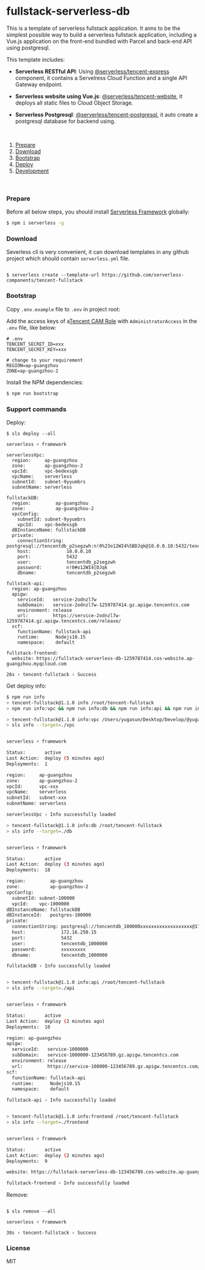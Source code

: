 # fullstack-serverless-db

This is a template of serverless fullstack application. It aims to be the
simplest possible way to build a serverless fullstack application, including a
Vue.js application on the front-end bundled with Parcel and back-end API using
postgresql.

This template includes:

- **Serverless RESTful API**: Using
  [@serverless/tencent-express](https://github.com/serverless-components/tencent-express/tree/v2)
  component, it contains a Servelress Cloud Function and a single API Gateway
  endpoint.

- **Serverless website using Vue.js**:
  [@serverless/tencent-website](https://github.com/serverless-components/tencent-website/tree/v2),
  it deploys all static files to Cloud Object Storage.

- **Serverless Postgresql**:
  [@serverless/tencent-postgresql](https://github.com/serverless-components/tencent-postgresql/tree/v2),
  it auto create a postgresql database for backend using.

&nbsp;

1. [Prepare](#Prepare)
2. [Download](#Download)
3. [Bootstrap](#Bootstrap)
4. [Deploy](#Deploy)
5. [Development](#Development)

&nbsp;

### Prepare

Before all below steps, you should install
[Serverless Framework](https://www.github.com/serverless/serverless) globally:

```bash
$ npm i serverless -g
```

### Download

Severless cli is very convenient, it can download templates in any github
project which should contain `serverless.yml` file.

```console

$ serverless create --template-url https://github.com/serverless-components/tencent-fullstack
```

### Bootstrap

Copy `.env.example` file to `.env` in project root:

Add the access keys of a[Tencent CAM Role](https://console.cloud.tencent.com/cam/capi) with
`AdministratorAccess` in the `.env` file, like below:

```dotenv
# .env
TENCENT_SECRET_ID=xxx  
TENCENT_SECRET_KEY=xxx 

# change to your requirement
REGION=ap-guangzhou 
ZONE=ap-guangzhou-2 
```

Install the NPM dependencies:

```bash
$ npm run bootstrap
```

### Support commands

Deploy:

```console
$ sls deploy --all

serverless ⚡ framework

serverlessVpc: 
  region:     ap-guangzhou
  zone:       ap-guangzhou-2
  vpcId:      vpc-bedexsgb
  vpcName:    serverless
  subnetId:   subnet-9yyumbrs
  subnetName: serverless

fullstackDB: 
  region:         ap-guangzhou
  zone:           ap-guangzhou-2
  vpcConfig: 
    subnetId: subnet-9yyumbrs
    vpcId:    vpc-bedexsgb
  dBInstanceName: fullstackDB
  private: 
    connectionString: postgresql://tencentdb_p2segzwh:n!0%23o12WI4%5BDJqk@10.0.0.10:5432/tencentdb_p2segzwh
    host:             10.0.0.10
    port:             5432
    user:             tencentdb_p2segzwh
    password:         n!0#o12WI4[DJqk
    dbname:           tencentdb_p2segzwh

fullstack-api: 
  region: ap-guangzhou
  apigw: 
    serviceId:   service-2odnzl7w
    subDomain:   service-2odnzl7w-1259787414.gz.apigw.tencentcs.com
    environment: release
    url:         https://service-2odnzl7w-1259787414.gz.apigw.tencentcs.com/release/
  scf: 
    functionName: fullstack-api
    runtime:      Nodejs10.15
    namespace:    default

fullstack-frontend: 
  website: https://fullstack-serverless-db-1259787414.cos-website.ap-guangzhou.myqcloud.com

26s › tencent-fullstack › Success
```

Get deploy info:

```bash
$ npm run info
> tencent-fullstack@1.1.0 info /root/tencent-fullstack
> npm run info:vpc && npm run info:db && npm run info:api && npm run info:frontend

> tencent-fullstack@1.1.0 info:vpc /Users/yugasun/Desktop/Develop/@yugasun/tencent-fullstack
> sls info --target=./vpc


serverless ⚡ framework

Status:       active
Last Action:  deploy (5 minutes ago)
Deployments:  1

region:     ap-guangzhou
zone:       ap-guangzhou-2
vpcId:      vpc-xxx
vpcName:    serverless
subnetId:   subnet-xxx
subnetName: serverless

serverlessVpc › Info successfully loaded

> tencent-fullstack@1.1.0 info:db /root/tencent-fullstack
> sls info --target=./db


serverless ⚡ framework

Status:       active
Last Action:  deploy (3 minutes ago)
Deployments:  18

region:         ap-guangzhou
zone:           ap-guangzhou-2
vpcConfig:
  subnetId: subnet-100000
  vpcId:    vpc-1000000
dBInstanceName: fullstackDB
dBInstanceId:   postgres-100000
private:
  connectionString: postgresql://tencentdb_100000xxxxxxxxxxxxxxxxxxx@172.16.250.15:5432/tencentdb_100000
  host:             172.16.250.15
  port:             5432
  user:             tencentdb_1000000
  password:         xxxxxxxxx
  dbname:           tencentdb_1000000

fullstackDB › Info successfully loaded


> tencent-fullstack@1.1.0 info:api /root/tencent-fullstack
> sls info --target=./api


serverless ⚡ framework

Status:       active
Last Action:  deploy (2 minutes ago)
Deployments:  10

region: ap-guangzhou
apigw:
  serviceId:   service-1000000
  subDomain:   service-1000000-123456789.gz.apigw.tencentcs.com
  environment: release
  url:         https://service-100000-123456789.gz.apigw.tencentcs.com/release/
scf:
  functionName: fullstack-api
  runtime:      Nodejs10.15
  namespace:    default

fullstack-api › Info successfully loaded


> tencent-fullstack@1.1.0 info:frontend /root/tencent-fullstack
> sls info --target=./frontend


serverless ⚡ framework

Status:       active
Last Action:  deploy (2 minutes ago)
Deployments:  9

website: https://fullstack-serverless-db-123456789.cos-website.ap-guangzhou.myqcloud.com

fullstack-frontend › Info successfully loaded
```

Remove:

```console

$ sls remove --all

serverless ⚡ framework

38s › tencent-fullstack › Success
```

### License

MIT

```

```
